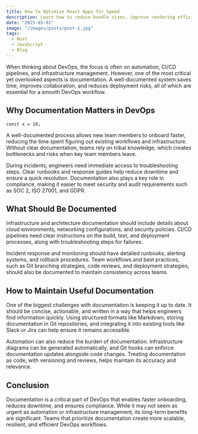 ```yaml
---
title: How to Optimize React Apps for Speed
description: Learn how to reduce bundle sizes, improve rendering efficiency, and optimize performance in React apps.
date: "2025-03-01"
image: "/images/posts/post-1.jpg"
tags:
  - Nuxt
  - JavaScript
  - Blog
---
```


When thinking about DevOps, the focus is often on automation, CI/CD pipelines, and infrastructure management. However, one of the most critical yet overlooked aspects is documentation. A well-documented system saves time, improves collaboration, and reduces deployment risks, all of which are essential for a smooth DevOps workflow.

## Why Documentation Matters in DevOps

```
const x = 10;
```

A well-documented process allows new team members to onboard faster, reducing the time spent figuring out existing workflows and infrastructure. Without clear documentation, teams rely on tribal knowledge, which creates bottlenecks and risks when key team members leave.

During incidents, engineers need immediate access to troubleshooting steps. Clear runbooks and response guides help reduce downtime and ensure a quick resolution. Documentation also plays a key role in compliance, making it easier to meet security and audit requirements such as SOC 2, ISO 27001, and GDPR.

## What Should Be Documented

Infrastructure and architecture documentation should include details about cloud environments, networking configurations, and security policies. CI/CD pipelines need clear instructions on the build, test, and deployment processes, along with troubleshooting steps for failures.

Incident response and monitoring should have detailed runbooks, alerting systems, and rollback procedures. Team workflows and best practices, such as Git branching strategies, code reviews, and deployment strategies, should also be documented to maintain consistency across teams.

## How to Maintain Useful Documentation

One of the biggest challenges with documentation is keeping it up to date. It should be concise, actionable, and written in a way that helps engineers find information quickly. Using structured formats like Markdown, storing documentation in Git repositories, and integrating it into existing tools like Slack or Jira can help ensure it remains accessible.

Automation can also reduce the burden of documentation. Infrastructure diagrams can be generated automatically, and Git hooks can enforce documentation updates alongside code changes. Treating documentation as code, with versioning and reviews, helps maintain its accuracy and relevance.

## Conclusion

Documentation is a critical part of DevOps that enables faster onboarding, reduces downtime, and ensures compliance. While it may not seem as urgent as automation or infrastructure management, its long-term benefits are significant. Teams that prioritize documentation create more scalable, resilient, and efficient DevOps workflows.

```

```
